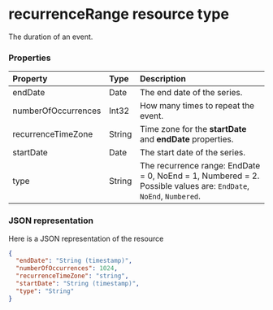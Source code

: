 # recurrenceRange resource type

The duration of an event.

### Properties

| Property	   | Type	|Description|
|:---------------|:--------|:----------|
|endDate|Date|The end date of the series.|
|numberOfOccurrences|Int32|How many times to repeat the event.|
|recurrenceTimeZone|String |Time zone for the **startDate** and **endDate** properties. |
|startDate|Date|The start date of the series.|
|type|String|The recurrence range: EndDate = 0, NoEnd = 1, Numbered = 2. Possible values are: `EndDate`, `NoEnd`, `Numbered`.||


### JSON representation

Here is a JSON representation of the resource

<!-- {
  "blockType": "resource",
  "optionalProperties": [

  ],
  "@odata.type": "microsoft.graph.recurrencerange"
}-->

```json
{
  "endDate": "String (timestamp)",
  "numberOfOccurrences": 1024,
  "recurrenceTimeZone": "string",
  "startDate": "String (timestamp)",
  "type": "String"
}

```

<!-- uuid: 8fcb5dbc-d5aa-4681-8e31-b001d5168d79
2015-10-25 14:57:30 UTC -->
<!-- {
  "type": "#page.annotation",
  "description": "recurrenceRange resource",
  "keywords": "",
  "section": "documentation",
  "tocPath": ""
}-->
